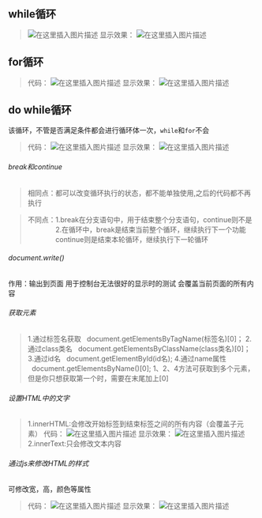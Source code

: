 

## []()while循环

>![在这里插入图片描述](https://img-blog.csdnimg.cn/20200125134823379.png?x-oss-processimage/watermark,type_ZmFuZ3poZW5naGVpdGk,shadow_10,text_aHR0cHM6Ly9ibG9nLmNzZG4ubmV0L0hCRl9fY2c,size_16,color_FFFFFF,t_70)
>显示效果：
>![在这里插入图片描述](https://img-blog.csdnimg.cn/20200125134939530.png?x-oss-processimage/watermark,type_ZmFuZ3poZW5naGVpdGk,shadow_10,text_aHR0cHM6Ly9ibG9nLmNzZG4ubmV0L0hCRl9fY2c,size_16,color_FFFFFF,t_70)

## []()for循环

>代码：
>![在这里插入图片描述](https://img-blog.csdnimg.cn/20200125135230587.png)
>显示效果：
>![在这里插入图片描述](https://img-blog.csdnimg.cn/2020012513523413.png?x-oss-processimage/watermark,type_ZmFuZ3poZW5naGVpdGk,shadow_10,text_aHR0cHM6Ly9ibG9nLmNzZG4ubmV0L0hCRl9fY2c,size_16,color_FFFFFF,t_70)

## []()do while循环

该循环，不管是否满足条件都会进行循环体一次，`while`和`for`不会

>代码：
>![在这里插入图片描述](https://img-blog.csdnimg.cn/20200125141558799.png)
>显示效果：
>![在这里插入图片描述](https://img-blog.csdnimg.cn/20200125141615834.png?x-oss-processimage/watermark,type_ZmFuZ3poZW5naGVpdGk,shadow_10,text_aHR0cHM6Ly9ibG9nLmNzZG4ubmV0L0hCRl9fY2c,size_16,color_FFFFFF,t_70)

###### []()break和continue

>相同点：都可以改变循环执行的状态，都不能单独使用,之后的代码都不再执行

>不同点：1.break在分支语句中，用于结束整个分支语句，continue则不是
>    2.在循环中，break是结束当前整个循环，继续执行下一个功能
>    continue则是结束本轮循环，继续执行下一轮循环

###### []()document.write()

作用：输出到页面
用于控制台无法很好的显示时的测试
会覆盖当前页面的所有内容

###### []()获取元素

>1.通过标签名获取
>  document.getElementsByTagName(标签名)[0]；
>2.通过class类名
>  document.getElementsByClassName(class类名)[0]；
>3.通过id名
>  document.getElementById(id名);
>4.通过name属性
>  document.getElementsByName()[0];
>1、2、4方法可获取到多个元素，但是你只想获取第一个时，需要在末尾加上[0]

###### []()设置HTML中的文字

>1.innerHTML:会修改开始标签到结束标签之间的所有内容（会覆盖子元素）
>代码：
>![在这里插入图片描述](https://img-blog.csdnimg.cn/20200125145959100.png?x-oss-processimage/watermark,type_ZmFuZ3poZW5naGVpdGk,shadow_10,text_aHR0cHM6Ly9ibG9nLmNzZG4ubmV0L0hCRl9fY2c,size_16,color_FFFFFF,t_70)
>显示效果：
>![在这里插入图片描述](https://img-blog.csdnimg.cn/20200125150012368.png?x-oss-processimage/watermark,type_ZmFuZ3poZW5naGVpdGk,shadow_10,text_aHR0cHM6Ly9ibG9nLmNzZG4ubmV0L0hCRl9fY2c,size_16,color_FFFFFF,t_70)
>2.innerText:只会修改文本内容

###### []()通过js来修改HTML的样式

可修改宽，高，颜色等属性

>代码：
>![在这里插入图片描述](https://img-blog.csdnimg.cn/20200125151813288.png?x-oss-processimage/watermark,type_ZmFuZ3poZW5naGVpdGk,shadow_10,text_aHR0cHM6Ly9ibG9nLmNzZG4ubmV0L0hCRl9fY2c,size_16,color_FFFFFF,t_70)
>显示效果：
>![在这里插入图片描述](https://img-blog.csdnimg.cn/20200125151822514.png?x-oss-processimage/watermark,type_ZmFuZ3poZW5naGVpdGk,shadow_10,text_aHR0cHM6Ly9ibG9nLmNzZG4ubmV0L0hCRl9fY2c,size_16,color_FFFFFF,t_70)
